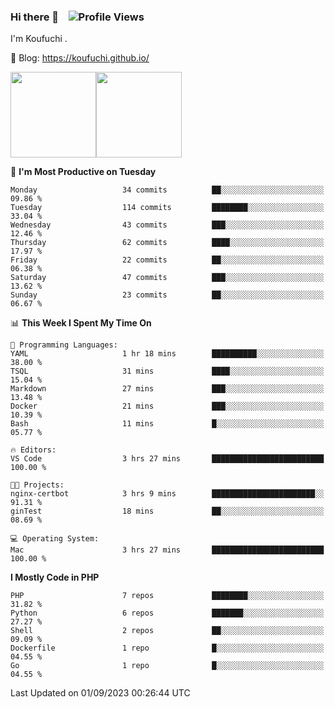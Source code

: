 ### Hi there 👋 &nbsp;&nbsp; ![Profile Views](http://img.shields.io/badge/Profile%20Views-122-blue)

I'm Koufuchi . 

📔 Blog: <https://koufuchi.github.io/>

<img align="" height="137px" src="https://github-readme-stats-seven-nu-30.vercel.app/api?username=Koufuchi&hide=issues,contribs&show_icons=true&line_height=21&theme=radical&locale=en" /><img align="" height="137px" src="https://github-readme-stats.vercel.app/api/top-langs/?username=Koufuchi&layout=compact&hide=blade,html,css&theme=radical&locale=en" />

<!--START_SECTION:waka-->
📅 **I'm Most Productive on Tuesday** 

```text
Monday                   34 commits          ██░░░░░░░░░░░░░░░░░░░░░░░   09.86 % 
Tuesday                  114 commits         ████████░░░░░░░░░░░░░░░░░   33.04 % 
Wednesday                43 commits          ███░░░░░░░░░░░░░░░░░░░░░░   12.46 % 
Thursday                 62 commits          ████░░░░░░░░░░░░░░░░░░░░░   17.97 % 
Friday                   22 commits          ██░░░░░░░░░░░░░░░░░░░░░░░   06.38 % 
Saturday                 47 commits          ███░░░░░░░░░░░░░░░░░░░░░░   13.62 % 
Sunday                   23 commits          ██░░░░░░░░░░░░░░░░░░░░░░░   06.67 % 
```


📊 **This Week I Spent My Time On** 

```text
💬 Programming Languages: 
YAML                     1 hr 18 mins        ██████████░░░░░░░░░░░░░░░   38.00 % 
TSQL                     31 mins             ████░░░░░░░░░░░░░░░░░░░░░   15.04 % 
Markdown                 27 mins             ███░░░░░░░░░░░░░░░░░░░░░░   13.48 % 
Docker                   21 mins             ███░░░░░░░░░░░░░░░░░░░░░░   10.39 % 
Bash                     11 mins             █░░░░░░░░░░░░░░░░░░░░░░░░   05.77 % 

🔥 Editors: 
VS Code                  3 hrs 27 mins       █████████████████████████   100.00 % 

🐱‍💻 Projects: 
nginx-certbot            3 hrs 9 mins        ███████████████████████░░   91.31 % 
ginTest                  18 mins             ██░░░░░░░░░░░░░░░░░░░░░░░   08.69 % 

💻 Operating System: 
Mac                      3 hrs 27 mins       █████████████████████████   100.00 % 
```

**I Mostly Code in PHP** 

```text
PHP                      7 repos             ████████░░░░░░░░░░░░░░░░░   31.82 % 
Python                   6 repos             ███████░░░░░░░░░░░░░░░░░░   27.27 % 
Shell                    2 repos             ██░░░░░░░░░░░░░░░░░░░░░░░   09.09 % 
Dockerfile               1 repo              █░░░░░░░░░░░░░░░░░░░░░░░░   04.55 % 
Go                       1 repo              █░░░░░░░░░░░░░░░░░░░░░░░░   04.55 % 
```




 Last Updated on 01/09/2023 00:26:44 UTC
<!--END_SECTION:waka-->


